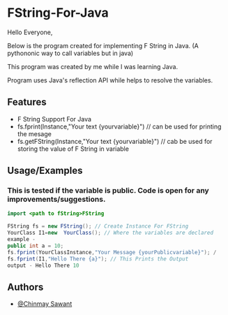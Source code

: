 
# FString-For-Java

Hello Everyone,

Below is the program created for implementing F String in Java.
(A pythononic way to call variables but in java)

This program was created by me while I was learning Java.

Program uses Java's reflection API while helps to resolve the variables.




## Features

- F String Support For Java
- fs.fprint(Instance,"Your text {yourvariable}") // can be used for printing the mesage
- fs.getFString(Instance,"Your text {yourvariable}") // cab be used for storing the value of F String in variable



## Usage/Examples

### This is tested if the variable is public. Code is open for any improvements/suggestions.


```Java
import <path to fString>FString

FString fs = new FString(); // Create Instance For FString
YourClass I1=new  YourClass(); // Where the variables are declared 
example -
public int a = 10;
fs.fprint(YourClassInstance,"Your Message {yourPublicvariable}"); /
fs.fprint(I1,"Hello There {a}"); // This Prints the Output
output - Hello There 10

```


## Authors

- [@Chinmay Sawant](https://www.github.com/chinmay-sawant)

